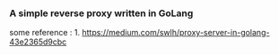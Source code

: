 ### A simple reverse proxy written in GoLang


some reference :
    1. https://medium.com/swlh/proxy-server-in-golang-43e2365d9cbc